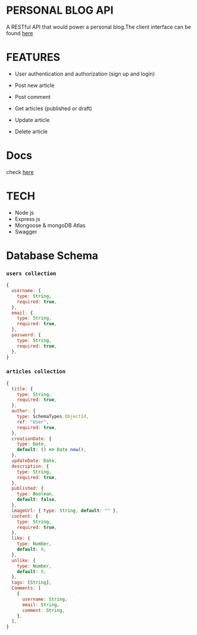# PERSONAL BLOG API

A RESTful API that would power a personal blog.The client interface can be found [here](https://github.com/johnOfGod33/admin-blog-panel)

# FEATURES

- User authentication and authorization (sign up and login)

- Post new article

- Post comment

- Get articles (published or draft)

- Update article

- Delete article

# Docs

check [here](https://personal-blog-api-7cge.onrender.com/api-docs/)

# TECH

- Node js
- Express js
- Mongoose & mongoDB Atlas
- Swagger

# Database Schema

### `users collection`

```js
{
  username: {
    type: String,
    required: true,
  },
  email: {
    type: String,
    required: true,
  },
  password: {
    type: String,
    required: true,
  },
}
```

### `articles collection`

```js
{
  title: {
    type: String,
    required: true,
  },
  author: {
    type: SchemaTypes.ObjectId,
    ref: "User",
    required: true,
  },
  creationDate: {
    type: Date,
    default: () => Date.now(),
  },
  updateDate: Date,
  description: {
    type: String,
    required: true,
  },
  published: {
    type: Boolean,
    default: false,
  },
  imageUrl: { type: String, default: "" },
  content: {
    type: String,
    required: true,
  },
  like: {
    type: Number,
    default: 0,
  },
  unlike: {
    type: Number,
    default: 0,
  },
  tags: [String],
  Comments: [
    {
      username: String,
      email: String,
      comment: String,
    },
  ],
}
```
